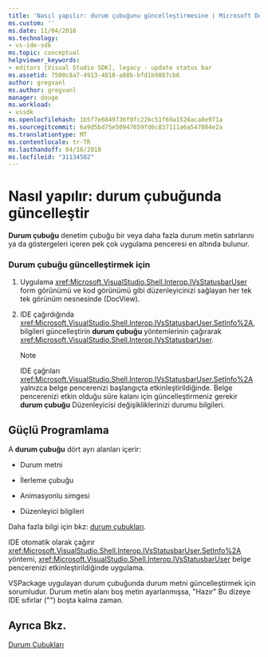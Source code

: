 ```yaml
---
title: 'Nasıl yapılır: durum çubuğunu güncelleştirmesine | Microsoft Docs'
ms.custom: ''
ms.date: 11/04/2016
ms.technology:
- vs-ide-sdk
ms.topic: conceptual
helpviewer_keywords:
- editors [Visual Studio SDK], legacy - update status bar
ms.assetid: 7500c8a7-4913-4818-a88b-bfd1b9887cb6
author: gregvanl
ms.author: gregvanl
manager: douge
ms.workload:
- vssdk
ms.openlocfilehash: 1b5f7e6849736f0fc226c51f69a1526aca8e971a
ms.sourcegitcommit: 6a9d5bd75e50947659fd6c837111a6a547884e2a
ms.translationtype: MT
ms.contentlocale: tr-TR
ms.lasthandoff: 04/16/2018
ms.locfileid: "31134502"
---
```

# <a name="how-to-update-the-status-bar"></a>Nasıl yapılır: durum çubuğunda güncelleştir
**Durum çubuğu** denetim çubuğu bir veya daha fazla durum metin satırlarını ya da göstergeleri içeren pek çok uygulama penceresi en altında bulunur.  
  
### <a name="to-update-the-status-bar"></a>Durum çubuğu güncelleştirmek için  
  
1.  Uygulama <xref:Microsoft.VisualStudio.Shell.Interop.IVsStatusbarUser> form görünümü ve kod görünümü gibi düzenleyicinizi sağlayan her tek tek görünüm nesnesinde (DocView).  
  
2.  IDE çağırdığında <xref:Microsoft.VisualStudio.Shell.Interop.IVsStatusbarUser.SetInfo%2A>, bilgileri güncelleştirin **durum çubuğu** yöntemlerinin çağırarak <xref:Microsoft.VisualStudio.Shell.Interop.IVsStatusbarUser>.  
  
    > [!NOTE]
    >  IDE çağrıları <xref:Microsoft.VisualStudio.Shell.Interop.IVsStatusbarUser.SetInfo%2A> yalnızca belge pencerenizi başlangıçta etkinleştirildiğinde. Belge pencerenizi etkin olduğu süre kalanı için güncelleştirmeniz gerekir **durum çubuğu** Düzenleyicisi değişikliklerinizi durumu bilgileri.  
  
## <a name="robust-programming"></a>Güçlü Programlama  
 A **durum çubuğu** dört ayrı alanları içerir:  
  
-   Durum metni  
  
-   İlerleme çubuğu  
  
-   Animasyonlu simgesi  
  
-   Düzenleyici bilgileri  
  
 Daha fazla bilgi için bkz: [durum çubukları](/cpp/mfc/status-bars).  
  
 IDE otomatik olarak çağırır <xref:Microsoft.VisualStudio.Shell.Interop.IVsStatusbarUser.SetInfo%2A> yöntemi, <xref:Microsoft.VisualStudio.Shell.Interop.IVsStatusbarUser> belge pencerenizi etkinleştirildiğinde uygulama.  
  
 VSPackage uygulayan durum çubuğunda durum metni güncelleştirmek için sorumludur. Durum metin alanı boş metin ayarlanmışsa, "Hazır" Bu dizeye IDE sıfırlar ("") boşta kalma zaman.  
  
## <a name="see-also"></a>Ayrıca Bkz.  
 [Durum Çubukları](/cpp/mfc/status-bars)